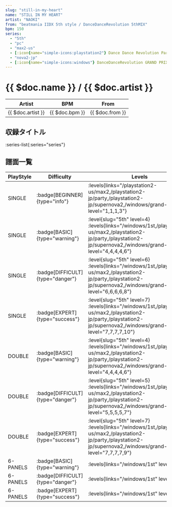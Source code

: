 ```yaml
---
slug: "still-in-my-heart"
name: "STILL IN MY HEART"
artist: "NAOKI"
from: "beatmania IIDX 5th style / DanceDanceRevolution 5thMIX"
bpm: 150
series:
  - "5th"
  - "pc"
  - "max2-us"
  - [:icon{name="simple-icons:playstation2"} Dance Dance Revolution Party Collection :icon{name="flag:jp-4x3"}](/playstation2-jp/party)
  - "nova2-jp"
  - [:icon{name="simple-icons:windows"} DanceDanceRevolution GRAND PRIX](/windows/grand-prix)
---
```


# {{ $doc.name }} / {{ $doc.artist }}

|Artist|BPM|From|
|------|---|----|
|{{ $doc.artist }}|{{ $doc.bpm }}|{{ $doc.from }}|

## 収録タイトル

:series-list{:series="series"}

## 譜面一覧

|PlayStyle|Difficulty|Levels|Notes|Movie|
|---------|----------|------|-----|-----|
|SINGLE| :badge[BEGINNER]{type="info"}| :levels{links="/playstation2-us/max2,/playstation2-jp/party,/playstation2-jp/supernova2,/windows/grand-prix" level="1,1,1,3"}|117/0||
|SINGLE| :badge[BASIC]{type="warning"}|<div class="field is-grouped is-grouped-multiline"> :level{slug="5th" level=4} :levels{links="/windows/1st,/playstation2-us/max2,/playstation2-jp/party,/playstation2-jp/supernova2,/windows/grand-prix" level="4,4,4,4,6"}</div>|180/0||
|SINGLE| :badge[DIFFICULT]{type="danger"}|<div class="field is-grouped is-grouped-multiline"> :level{slug="5th" level=6} :levels{links="/windows/1st,/playstation2-us/max2,/playstation2-jp/party,/playstation2-jp/supernova2,/windows/grand-prix" level="6,6,6,6,8"}</div>|255/0||
|SINGLE| :badge[EXPERT]{type="success"}|<div class="field is-grouped is-grouped-multiline"> :level{slug="5th" level=7} :levels{links="/windows/1st,/playstation2-us/max2,/playstation2-jp/party,/playstation2-jp/supernova2,/windows/grand-prix" level="7,7,7,7,10"}</div>|290/0||
|DOUBLE| :badge[BASIC]{type="warning"}|<div class="field is-grouped is-grouped-multiline"> :level{slug="5th" level=4} :levels{links="/windows/1st,/playstation2-us/max2,/playstation2-jp/party,/playstation2-jp/supernova2,/windows/grand-prix" level="4,4,4,4,6"}</div>|169/0||
|DOUBLE| :badge[DIFFICULT]{type="danger"}|<div class="field is-grouped is-grouped-multiline"> :level{slug="5th" level=5} :levels{links="/windows/1st,/playstation2-us/max2,/playstation2-jp/party,/playstation2-jp/supernova2,/windows/grand-prix" level="5,5,5,5,7"}</div>|230/0||
|DOUBLE| :badge[EXPERT]{type="success"}|<div class="field is-grouped is-grouped-multiline"> :level{slug="5th" level=7} :levels{links="/windows/1st,/playstation2-us/max2,/playstation2-jp/party,/playstation2-jp/supernova2,/windows/grand-prix" level="7,7,7,7,9"}</div>|286/0||
|6-PANELS| :badge[BASIC]{type="warning"}| :levels{links="/windows/1st" level="4"}|180/0||
|6-PANELS| :badge[DIFFICULT]{type="danger"}| :levels{links="/windows/1st" level="6"}|255/0||
|6-PANELS| :badge[EXPERT]{type="success"}| :levels{links="/windows/1st" level="7"}|289/0||

